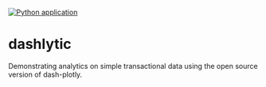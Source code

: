 [![Python application](https://github.com/bfc782/dashlytic/actions/workflows/run_tests.yml/badge.svg?branch=main)](https://github.com/bfc782/dashlytic/actions/workflows/run_tests.yml)
# dashlytic
Demonstrating analytics on simple transactional data using the open source version of dash-plotly.
